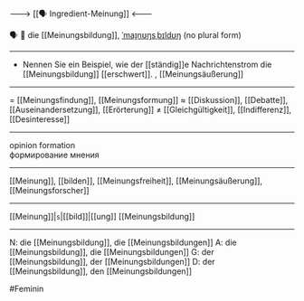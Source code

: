 ---> [[🗣️ Ingredient-Meinung]] <---

🗣️ 🔴 die [[Meinungsbildung]], [ˈmaɪ̯nʊŋsˌbɪldʊŋ](https://youglish.com/pronounce/Meinungsbildung/german)
(no plural form)

---
- Nennen Sie ein Beispiel, wie der [[ständig]]e Nachrichtenstrom die [[Meinungsbildung]] [[erschwert]].
, [[Meinungsäußerung]]

---
= [[Meinungsfindung]], [[Meinungsformung]]
≈ [[Diskussion]], [[Debatte]], [[Auseinandersetzung]], [[Erörterung]]
≠ [[Gleichgültigkeit]], [[Indifferenz]], [[Desinteresse]]

---
opinion formation  
формирование мнения

---
[[Meinung]], [[bilden]], [[Meinungsfreiheit]], [[Meinungsäußerung]], [[Meinungsforscher]]

---
[[Meinung]]|`s`|[[bild]]|[[ung]]
[[Meinungsbildung]]


---
N: die [[Meinungsbildung]], die [[Meinungsbildungen]]
A: die [[Meinungsbildung]], die [[Meinungsbildungen]]
G: der [[Meinungsbildung]], der [[Meinungsbildungen]]
D: der [[Meinungsbildung]], den [[Meinungsbildungen]]

#Feminin 